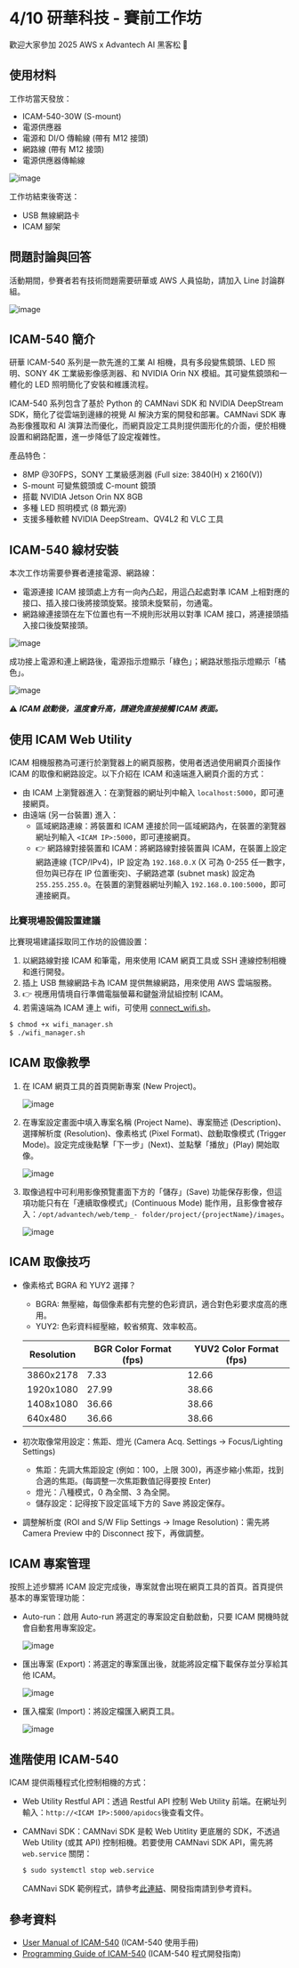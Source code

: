 # 4/10 研華科技 - 賽前工作坊

歡迎大家參加 2025 AWS x Advantech AI 黑客松 🚀

## 使用材料

工作坊當天發放：

- ICAM-540-30W (S-mount)
- 電源供應器
- 電源和 DI/O 傳輸線 (帶有 M12 接頭)
- 網路線 (帶有 M12 接頭)
- 電源供應器傳輸線

![image](https://github.com/user-attachments/assets/64d94d54-fc99-4c84-baee-541a4b6dbbe6)

工作坊結束後寄送：

- USB 無線網路卡
- ICAM 腳架

## 問題討論與回答

活動期間，參賽者若有技術問題需要研華或 AWS 人員協助，請加入 Line 討論群組。

![image](https://github.com/user-attachments/assets/0ca0a04f-f77e-44df-b249-5c0f5952406e)

## ICAM-540 簡介

研華 ICAM-540 系列是一款先進的工業 AI 相機，具有多段變焦鏡頭、LED 照明、SONY 4K 工業級影像感測器、和 NVIDIA Orin NX 模組。其可變焦鏡頭和一體化的 LED 照明簡化了安裝和維護流程。

ICAM-540 系列包含了基於 Python 的 CAMNavi SDK 和 NVIDIA DeepStream SDK，簡化了從雲端到邊緣的視覺 AI 解決方案的開發和部署。CAMNavi SDK 專為影像獲取和 AI 演算法而優化，而網頁設定工具則提供圖形化的介面，便於相機設置和網路配置，進一步降低了設定複雜性。

產品特色：

- 8MP @30FPS，SONY 工業級感測器 (Full size: 3840(H) x 2160(V))
- S-mount 可變焦鏡頭或 C-mount 鏡頭
- 搭載 NVIDIA Jetson Orin NX 8GB
- 多種 LED 照明模式 (8 顆光源)
- 支援多種軟體 NVIDIA DeepStream、QV4L2 和 VLC 工具

## ICAM-540 線材安裝

本次工作坊需要參賽者連接電源、網路線：

- 電源連接 ICAM 接頭處上方有一向內凸起，用這凸起處對準 ICAM 上相對應的接口、插入接口後將接頭旋緊。接頭未旋緊前，勿通電。
- 網路線連接頭在左下位置也有一不規則形狀用以對準 ICAM 接口，將連接頭插入接口後旋緊接頭。

![image](https://github.com/user-attachments/assets/fec24519-f8bf-4543-b9ec-42a1f9fe3801)

成功接上電源和連上網路後，電源指示燈顯示「綠色」；網路狀態指示燈顯示「橘色」。

![image](https://github.com/user-attachments/assets/2af6e526-4a6d-4264-8b9b-a9df6e3476ce)

⚠️ ***ICAM 啟動後，溫度會升高，請避免直接接觸 ICAM 表面。***

## 使用 ICAM Web Utility

ICAM 相機服務為可運行於瀏覽器上的網頁服務，使用者透過使用網頁介面操作 ICAM 的取像和網路設定。以下介紹在 ICAM 和遠端進入網頁介面的方式：

- 由 ICAM 上瀏覽器進入：在瀏覽器的網址列中輸入 `localhost:5000`，即可連接網頁。
- 由遠端 (另一台裝置) 進入：
	- 區域網路連線：將裝置和 ICAM 連接於同一區域網路內，在裝置的瀏覽器網址列輸入 `<ICAM IP>:5000`，即可連接網頁。
	- 👉 網路線對接裝置和 ICAM：將網路線對接裝置與 ICAM，在裝置上設定網路連線 (TCP/IPv4)，IP 設定為 `192.168.0.X` (X 可為 0-255 任一數字，但勿與已存在 IP 位置衝突)、子網路遮罩 (subnet mask) 設定為 `255.255.255.0`。在裝置的瀏覽器網址列輸入 `192.168.0.100:5000`，即可連接網頁。

### 比賽現場設備設置建議

比賽現場建議採取同工作坊的設備設置：

1. 以網路線對接 ICAM 和筆電，用來使用 ICAM 網頁工具或 SSH 連線控制相機和進行開發。
2. 插上 USB 無線網路卡為 ICAM 提供無線網路，用來使用 AWS 雲端服務。
3. 👉 視應用情境自行準備電腦螢幕和鍵盤滑鼠組控制 ICAM。
4. 若需遠端為 ICAM 連上 wifi，可使用 [connect_wifi.sh](https://github.com/chunyu1021/AI_Hackathon_2025/blob/main/connect_wifi.sh)。

```sh
$ chmod +x wifi_manager.sh
$ ./wifi_manager.sh
```

## ICAM 取像教學

1. 在 ICAM 網頁工具的首頁開新專案 (New Project)。

   ![image](https://github.com/user-attachments/assets/3a70b8d9-5d21-47ef-8fcb-7c6add6c8ec8)
   
2. 在專案設定畫面中填入專案名稱 (Project Name)、專案簡述 (Description)、選擇解析度 (Resolution)、像素格式 (Pixel Format)、啟動取像模式 (Trigger Mode)。設定完成後點擊「下一步」(Next)、並點擊「播放」(Play) 開始取像。

   ![image](https://github.com/user-attachments/assets/2cbdfbaa-b139-4e78-872b-3211d4f5f90e)
   
3. 取像過程中可利用影像預覽畫面下方的「儲存」(Save) 功能保存影像，但這項功能只有在「連續取像模式」(Continuous Mode) 能作用，且影像會被存入：`/opt/advantech/web/temp_-
folder/project/{projectName}/images`。

   ![image](https://github.com/user-attachments/assets/4ff49325-d3bb-4f8f-acc7-1efc87ba0357)

## ICAM 取像技巧

- 像素格式 BGRA 和 YUY2 選擇？
	- BGRA: 無壓縮，每個像素都有完整的色彩資訊，適合對色彩要求度高的應用。
	- YUY2: 色彩資料經壓縮，較省頻寬、效率較高。
 
   	| Resolution | BGR Color Format (fps) | YUV2 Color Format (fps)|
   	| -------- | ------- | ------- |
   	| 3860x2178  | 7.33    | 12.66 |
   	| 1920x1080 | 27.99    |38.66 |
   	| 1408x1080    | 36.66    |38.66|
  	| 640x480    | 36.66    |38.66|

- 初次取像常用設定：焦距、燈光 (Camera Acq. Settings -> Focus/Lighting Settings)
	- 焦距：先調大焦距設定 (例如：100，上限 300)，再逐步縮小焦距，找到合適的焦距。(每調整一次焦距數值記得要按 Enter)
	- 燈光：八種模式，0 為全關、3 為全開。
	- 儲存設定：記得按下設定區域下方的 Save 將設定保存。
 - 調整解析度 (ROI and S/W Flip Settings -> Image Resolution)：需先將 Camera Preview 中的 Disconnect 按下，再做調整。

## ICAM 專案管理

按照上述步驟將 ICAM 設定完成後，專案就會出現在網頁工具的首頁。首頁提供基本的專案管理功能：

- Auto-run：啟用 Auto-run 將選定的專案設定自動啟動，只要 ICAM 開機時就會自動套用專案設定。

   ![image](https://github.com/user-attachments/assets/0697f092-9edb-488e-b6f6-077be534e138)

- 匯出專案 (Export)：將選定的專案匯出後，就能將設定檔下載保存並分享給其他 ICAM。

   ![image](https://github.com/user-attachments/assets/bcebca8d-ada9-4aac-bd97-583dd0eaca10)

- 匯入檔案 (Import)：將設定檔匯入網頁工具。

   ![image](https://github.com/user-attachments/assets/6ceae0e7-6d12-4edf-8c19-a3c38b14b690)

## 進階使用 ICAM-540

ICAM 提供兩種程式化控制相機的方式：
   - Web Utility Restful API：透過 Restful API 控制 Web Utility 前端。在網址列輸入：`http://<ICAM IP>:5000/apidocs`後查看文件。
   - CAMNavi SDK：CAMNavi SDK 是較 Web Utitlity 更底層的 SDK，不透過 Web Utility (或其 API) 控制相機。若要使用 CAMNavi SDK API，需先將 `web.service` 關閉：

     ```sh
     $ sudo systemctl stop web.service
     ```
     CAMNavi SDK 範例程式，請參考[此連結](https://drive.google.com/file/d/1oublr9ByOkKBj-pFa7G4itNl2BQJTHEr/view?usp=drive_link)、開發指南請到參考資料。

## 參考資料

- [User Manual of ICAM-540](https://downloadt.advantech.com/download/downloadsr.aspx?File_Id=1-2NA6ODY) (ICAM-540 使用手冊)
- [Programming Guide of ICAM-540](https://downloadt.advantech.com/download/downloadsr.aspx?File_Id=1-2MUS0ZK) (ICAM-540 程式開發指南)
